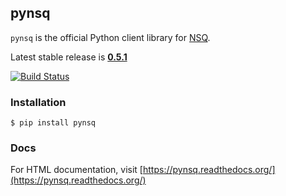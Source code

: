 ## pynsq

`pynsq` is the official Python client library for [NSQ][nsq].

Latest stable release is **[0.5.1][latest_stable]**

[![Build Status](https://secure.travis-ci.org/bitly/pynsq.png)](http://travis-ci.org/bitly/pynsq)

### Installation

    $ pip install pynsq

### Docs

For HTML documentation, visit [https://pynsq.readthedocs.org/](https://pynsq.readthedocs.org/)

[latest_stable]: https://pypi.python.org/pypi?:action=display&name=pynsq&version=0.5.1
[nsq]: https://github.com/bitly/nsq
